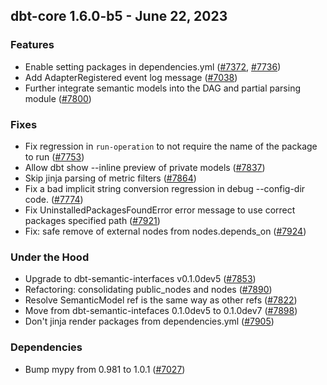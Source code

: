 ## dbt-core 1.6.0-b5 - June 22, 2023

### Features

- Enable setting packages in dependencies.yml ([#7372](https://github.com/dbt-labs/dbt-core/issues/7372), [#7736](https://github.com/dbt-labs/dbt-core/issues/7736))
- Add AdapterRegistered event log message ([#7038](https://github.com/dbt-labs/dbt-core/issues/7038))
- Further integrate semantic models into the DAG and partial parsing module ([#7800](https://github.com/dbt-labs/dbt-core/issues/7800))

### Fixes

- Fix regression in `run-operation` to not require the name of the package to run ([#7753](https://github.com/dbt-labs/dbt-core/issues/7753))
- Allow dbt show --inline preview of private models ([#7837](https://github.com/dbt-labs/dbt-core/issues/7837))
- Skip jinja parsing of metric filters ([#7864](https://github.com/dbt-labs/dbt-core/issues/7864))
- Fix a bad implicit string conversion regression in debug --config-dir code. ([#7774](https://github.com/dbt-labs/dbt-core/issues/7774))
- Fix UninstalledPackagesFoundError error message to use correct packages specified path ([#7921](https://github.com/dbt-labs/dbt-core/issues/7921))
- Fix: safe remove of external nodes from nodes.depends_on ([#7924](https://github.com/dbt-labs/dbt-core/issues/7924))

### Under the Hood

- Upgrade to dbt-semantic-interfaces v0.1.0dev5 ([#7853](https://github.com/dbt-labs/dbt-core/issues/7853))
- Refactoring: consolidating public_nodes and nodes ([#7890](https://github.com/dbt-labs/dbt-core/issues/7890))
- Resolve SemanticModel ref is the same way as other refs ([#7822](https://github.com/dbt-labs/dbt-core/issues/7822))
- Move from dbt-semantic-intefaces 0.1.0dev5 to 0.1.0dev7 ([#7898](https://github.com/dbt-labs/dbt-core/issues/7898))
- Don't jinja render packages from dependencies.yml ([#7905](https://github.com/dbt-labs/dbt-core/issues/7905))

### Dependencies

- Bump mypy from 0.981 to 1.0.1 ([#7027](https://github.com/dbt-labs/dbt-core/pull/7027))

